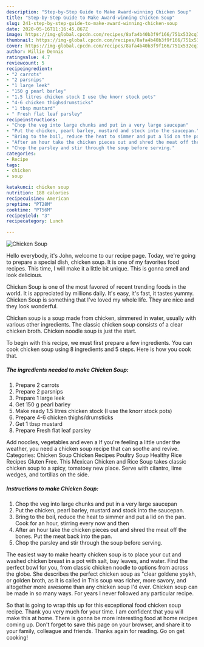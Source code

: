 ```yaml
---
description: "Step-by-Step Guide to Make Award-winning Chicken Soup"
title: "Step-by-Step Guide to Make Award-winning Chicken Soup"
slug: 241-step-by-step-guide-to-make-award-winning-chicken-soup
date: 2020-05-16T11:16:45.867Z
image: https://img-global.cpcdn.com/recipes/8afa4b40b3f9f166/751x532cq70/chicken-soup-recipe-main-photo.jpg
thumbnail: https://img-global.cpcdn.com/recipes/8afa4b40b3f9f166/751x532cq70/chicken-soup-recipe-main-photo.jpg
cover: https://img-global.cpcdn.com/recipes/8afa4b40b3f9f166/751x532cq70/chicken-soup-recipe-main-photo.jpg
author: Willie Dennis
ratingvalue: 4.7
reviewcount: 5
recipeingredient:
- "2 carrots"
- "2 parsnips"
- "1 large leek"
- "150 g pearl barley"
- "1.5 litres chicken stock I use the knorr stock pots"
- "4-6 chicken thighsdrumsticks"
- "1 tbsp mustard"
- " Fresh flat leaf parsley"
recipeinstructions:
- "Chop the veg into large chunks and put in a very large saucepan"
- "Put the chicken, pearl barley, mustard and stock into the saucepan."
- "Bring to the boil, reduce the heat to simmer and put a lid on the pan. Cook for an hour, stirring every now and then"
- "After an hour take the chicken pieces out and shred the meat off the bones. Put the meat back into the pan."
- "Chop the parsley and stir through the soup before serving."
categories:
- Recipe
tags:
- chicken
- soup

katakunci: chicken soup 
nutrition: 188 calories
recipecuisine: American
preptime: "PT28M"
cooktime: "PT56M"
recipeyield: "3"
recipecategory: Lunch

---
```



![Chicken Soup](https://img-global.cpcdn.com/recipes/8afa4b40b3f9f166/751x532cq70/chicken-soup-recipe-main-photo.jpg)

Hello everybody, it's John, welcome to our recipe page. Today, we're going to prepare a special dish, chicken soup. It is one of my favorites food recipes. This time, I will make it a little bit unique. This is gonna smell and look delicious.

Chicken Soup is one of the most favored of recent trending foods in the world. It is appreciated by millions daily. It's easy, it's fast, it tastes yummy. Chicken Soup is something that I've loved my whole life. They are nice and they look wonderful.

Chicken soup is a soup made from chicken, simmered in water, usually with various other ingredients. The classic chicken soup consists of a clear chicken broth. Chicken noodle soup is just the start.


To begin with this recipe, we must first prepare a few ingredients. You can cook chicken soup using 8 ingredients and 5 steps. Here is how you cook that.

<!--inarticleads1-->

##### The ingredients needed to make Chicken Soup:

1. Prepare 2 carrots
1. Prepare 2 parsnips
1. Prepare 1 large leek
1. Get 150 g pearl barley
1. Make ready 1.5 litres chicken stock (I use the knorr stock pots)
1. Prepare 4-6 chicken thighs/drumsticks
1. Get 1 tbsp mustard
1. Prepare  Fresh flat leaf parsley


Add noodles, vegetables and even a If you&#39;re feeling a little under the weather, you need a chicken soup recipe that can soothe and revive. Categories: Chicken Soup Chicken Recipes Poultry Soup Healthy Rice Recipes Gluten Free. This Mexican Chicken and Rice Soup takes classic chicken soup to a spicy, tomatoey new place. Serve with cilantro, lime wedges, and tortillas on the side. 

<!--inarticleads2-->

##### Instructions to make Chicken Soup:

1. Chop the veg into large chunks and put in a very large saucepan
1. Put the chicken, pearl barley, mustard and stock into the saucepan.
1. Bring to the boil, reduce the heat to simmer and put a lid on the pan. Cook for an hour, stirring every now and then
1. After an hour take the chicken pieces out and shred the meat off the bones. Put the meat back into the pan.
1. Chop the parsley and stir through the soup before serving.


The easiest way to make hearty chicken soup is to place your cut and washed chicken breast in a pot with salt, bay leaves, and water. Find the perfect bowl for you, from classic chicken noodle to options from across the globe. She describes the perfect chicken soup as &#34;clear goldene yoykh, or golden broth, as it is called in This soup was richer, more savory, and altogether more awesome than any chicken soup I&#39;d ever. Chicken soup can be made in so many ways. For years I never followed any particular recipe. 

So that is going to wrap this up for this exceptional food chicken soup recipe. Thank you very much for your time. I am confident that you will make this at home. There is gonna be more interesting food at home recipes coming up. Don't forget to save this page on your browser, and share it to your family, colleague and friends. Thanks again for reading. Go on get cooking!
